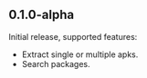 ## 0.1.0-alpha

Initial release, supported features:

- Extract single or multiple apks.
- Search packages.

